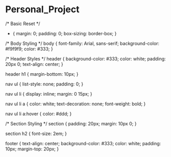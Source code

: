 # Personal_Project

/* Basic Reset */
* {
  margin: 0;
  padding: 0;
  box-sizing: border-box;
}

/* Body Styling */
body {
  font-family: Arial, sans-serif;
  background-color: #f9f9f9;
  color: #333;
}

/* Header Styles */
header {
  background-color: #333;
  color: white;
  padding: 20px 0;
  text-align: center;
}

header h1 {
  margin-bottom: 10px;
}

nav ul {
  list-style: none;
  padding: 0;
}

nav ul li {
  display: inline;
  margin: 0 15px;
}

nav ul li a {
  color: white;
  text-decoration: none;
  font-weight: bold;
}

nav ul li a:hover {
  color: #ddd;
}

/* Section Styling */
section {
  padding: 20px;
  margin: 10px 0;
}

section h2 {
  font-size: 2em;
}

footer {
  text-align: center;
  background-color: #333;
  color: white;
  padding: 10px;
  margin-top: 20px;
}
